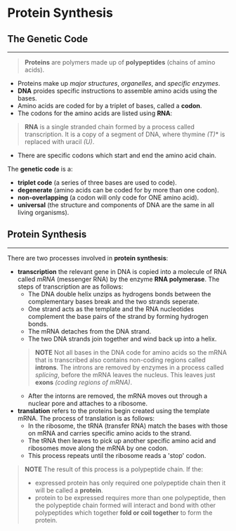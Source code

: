# Protein Synthesis
## The Genetic Code
--- 
> **Proteins** are polymers made up  of **polypeptides** (chains of amino acids).

 - Proteins make up *major structures*, *organelles*, and *specific enzymes*. 
 - **DNA** proides specific instructions to assemble amino acids using the bases.
 - Amino acids are coded for by a triplet of bases, called a **codon**.
 - The codons for the amino acids are listed using **RNA**:
 
 > **RNA** is a single stranded chain formed by a process called transcription. It is a copy of a segment of DNA, where thymine *(T)** is replaced with uracil *(U)*.
 - There are specific codons which start and end the amino acid chain.
 
 The **genetic code** is a:
 - **triplet code** (a series of three bases are used to code).
 - **degenerate** (amino acids can be coded for by more than one codon).
 - **non-overlapping** (a codon will only code for ONE amino acid).
 - **universal** (the structure and components of DNA are the same in all living organisms).

## Protein Synthesis
--- 
There are two processes involved in **protein synthesis**:
- **transcription** the relevant gene in DNA is copied into a molecule of RNA called *mRNA* (messenger RNA) by the enzyme **RNA polymerase**. The steps of transcription are as follows:
	- The DNA double helix unzips as hydrogens bonds between the complementary bases break and the two strands seperate.
	- One strand acts as the template and the RNA nucleotides complement the base pairs	of the strand by forming hydrogen bonds.
	- The mRNA detaches from the DNA strand.
	- The two DNA strands join together and wind back up into a helix.
	> **NOTE** Not all bases in the DNA code for amino acids so the mRNA that is transcribed also contains non-coding regions called **introns**. The introns are removed by enzymes in a process called *splicing*, before the mRNA leaves the nucleus. This leaves just **exons** *(coding regions of mRNA)*.
	- After the intorns are removed, the mRNA moves out through a nuclear pore and attaches to a ribosome.
- **translation** refers to the proteins begin created using the template mRNA. The process of translation is as follows:
	- In the ribosome, the tRNA (transfer RNA) match the bases with those on mRNA and carries specific amino acids to the strand.
	- The tRNA then leaves to pick up another specific amino acid and ribosomes move along the mRNA by one codon.
	- This process repeats until the ribosome reads a 'stop' codon.

> **NOTE** The result of this process is a polypeptide chain. If the:
>  - expressed protein has only required one polypeptide chain then it will be called a **protein**.
>  - protein to be expressed requires more than one polypeptide, then the polypeptide chain formed will interact and bond with other polypeptides which together **fold or coil together** to form the protein.